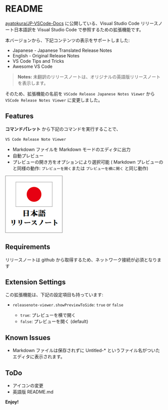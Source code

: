 # README

[ayatokura/JP-VSCode-Docs](https://github.com/ayatokura/JP-VSCode-Docs/tree/master/release-notes) に公開している、Visual Studio Code リリースノート日本語訳を Visual Studio Code で参照するための拡張機能です。

本バージョンから、下記コンテンツの表示をサポートしました: 

* Japanese - Japanese Translated Release Notes
* English - Original Release Notes
* VS Code Tips and Tricks
* Awesome VS Code

> **Notes:** 未翻訳のリリースノートは、オリジナルの英語版リリースノートを表示します。

そのため、拡張機能の名前を `VSCode Release Japanese Notes Viewer` から `VSCode Release Notes Viewer` に変更しました。


## Features

**コマンドパレット** から下記のコマンドを実行することで、

`VS Code Release Note Viewer`

* Markdown ファイルを Markdown モードのエディタに出力
* 自動プレビュー
* プレビューの開き方をオプションにより選択可能 ( Markdown プレビューのと同様の動作: `プレビューを開く`または `プレビューを横に開く` と同じ動作)

![feature](images/japan.png)

## Requirements

リリースノートは github から取得するため、ネットワーク接続が必須となります

## Extension Settings

この拡張機能は、下記の設定項目も持っています:

* `releasenote-viewer.showPreviewToSide`: `true` or `false`

  * `true`: プレビューを横で開く
  * `false`: プレビューを開く (default)

## Known Issues

* Markdown ファイルは保存されずに Untitled-* というファイル名がついたエディタに表示されます。

## ToDo

* アイコンの変更
* 英語版 README.md 


**Enjoy!**
